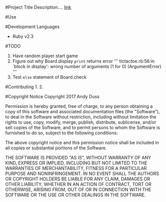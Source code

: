 #Project Title
Description.... [link](link_to_project)

#Use

#Development Languages
* Ruby v2.3

#TODO
1. Have random player start game
2. Figure out why Board.display `print` returns error
    '''
    tictactoe.rb:56:in `block in display': wrong number of arguments (1 for 0) (ArgumentError)
    '''
3. Test `else` statement of Board.check

#Contributing
1. 
2.

#Copyright Notice
Copyright 2017 Andy Duss

Permission is hereby granted, free of charge, to any person obtaining a copy of this software and associated documentation files (the "Software"), to deal in the Software without restriction, including without limitation the rights to use, copy, modify, merge, publish, distribute, sublicense, and/or sell copies of the Software, and to permit persons to whom the Software is furnished to do so, subject to the following conditions:

The above copyright notice and this permission notice shall be included in all copies or substantial portions of the Software.

THE SOFTWARE IS PROVIDED "AS IS", WITHOUT WARRANTY OF ANY KIND, EXPRESS OR IMPLIED, INCLUDING BUT NOT LIMITED TO THE WARRANTIES OF MERCHANTABILITY, FITNESS FOR A PARTICULAR PURPOSE AND NONINFRINGEMENT. IN NO EVENT SHALL THE AUTHORS OR COPYRIGHT HOLDERS BE LIABLE FOR ANY CLAIM, DAMAGES OR OTHER LIABILITY, WHETHER IN AN ACTION OF CONTRACT, TORT OR OTHERWISE, ARISING FROM, OUT OF OR IN CONNECTION WITH THE SOFTWARE OR THE USE OR OTHER DEALINGS IN THE SOFTWARE.